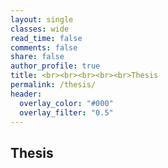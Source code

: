 ```yaml
---
layout: single
classes: wide
read_time: false
comments: false
share: false
author_profile: true
title: <br><br><br><br><br>Thesis
permalink: /thesis/
header:
  overlay_color: "#000"
  overlay_filter: "0.5"
---
```


## Thesis

